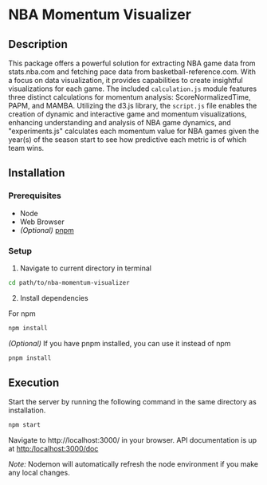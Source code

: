 # NBA Momentum Visualizer

## Description
This package offers a powerful solution for extracting NBA game data from stats.nba.com and fetching pace data from basketball-reference.com. With a focus on data visualization, it provides capabilities to create insightful visualizations for each game. The included `calculation.js` module features three distinct calculations for momentum analysis: ScoreNormalizedTime, PAPM, and MAMBA. Utilizing the d3.js library, the `script.js` file enables the creation of dynamic and interactive game and momentum visualizations, enhancing understanding and analysis of NBA game dynamics, and "experiments.js" calculates each momentum value for NBA games given the year(s) of the season start to see how predictive each metric is of which team wins.

## Installation
### Prerequisites
- Node
- Web Browser
- _(Optional)_ [pnpm](https://pnpm.io/installation)

### Setup

1. Navigate to current directory in terminal
```zsh
cd path/to/nba-momentum-visualizer
```

2. Install dependencies

For npm
```zsh
npm install
```

*(Optional)* If you have pnpm installed, you can use it instead of npm
```zsh
pnpm install
```

## Execution

Start the server by running the following command in the same directory as installation.

```zsh
npm start
```

Navigate to http://localhost:3000/ in your browser. API documentation is up at [http:/localhost:3000/doc]()

_Note:_ Nodemon will automatically refresh the node environment if you make any local changes.
